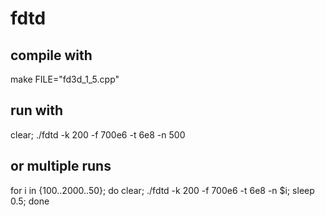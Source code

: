 # fdtd

## compile with
make FILE="fd3d_1_5.cpp"

## run with
clear; ./fdtd -k 200 -f 700e6 -t 6e8 -n 500

## or multiple runs
for i in {100..2000..50}; do clear; ./fdtd -k 200 -f 700e6 -t 6e8 -n $i; sleep 0.5; done
